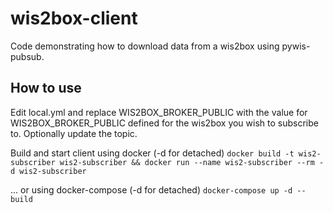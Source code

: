 # wis2box-client

Code demonstrating how to download data from a wis2box using pywis-pubsub.

## How to use

Edit local.yml and replace WIS2BOX_BROKER_PUBLIC with the value for WIS2BOX_BROKER_PUBLIC defined for the wis2box you wish to subscribe to.
Optionally update the topic.

Build and start client using docker (-d for detached)
```docker build -t wis2-subscriber wis2-subscriber && docker run --name wis2-subscriber --rm -d wis2-subscriber```

... or using docker-compose (-d for detached)
```docker-compose up -d --build```
